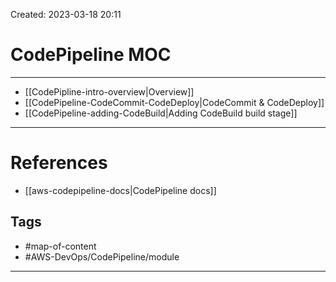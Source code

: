 Created: 2023-03-18 20:11
# CodePipeline MOC
---
- [[CodePipline-intro-overview|Overview]]
- [[CodePipeline-CodeCommit-CodeDeploy|CodeCommit & CodeDeploy]]
- [[CodePipeline-adding-CodeBuild|Adding CodeBuild build stage]]

---
# References
- [[aws-codepipeline-docs|CodePipeline docs]]

## Tags
- #map-of-content 
- #AWS-DevOps/CodePipeline/module 
---
